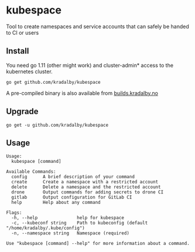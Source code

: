 # kubespace

Tool to create namespaces and service accounts that can safely be handed to CI or users

## Install

You need go 1.11 (other might work) and cluster-admin\* access to the kubernetes cluster.

```
go get github.com/kradalby/kubespace
```

A pre-compiled binary is also available from [builds.kradalby.no](https://builds.kradalby.no)

## Upgrade

```
go get -u github.com/kradalby/kubespace
```

## Usage

```
Usage:
  kubespace [command]

Available Commands:
  config      A brief description of your command
  create      Create a namespace with a restricted account
  delete      Delete a namespace and the restricted account
  drone       Output commands for adding secrets to drone CI
  gitlab      Output configuration for GitLab CI
  help        Help about any command

Flags:
  -h, --help               help for kubespace
  -c, --kubeconf string    Path to kubeconfig (default "/home/kradalby/.kube/config")
  -n, --namespace string   Namespace (required)

Use "kubespace [command] --help" for more information about a command.
```
